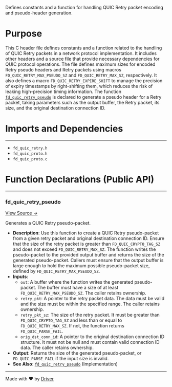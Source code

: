 <!--------------------------------------------------------------------------------->
<!-- IMPORTANT: This file is auto-generated by Driver (https://driver.ai). -------->
<!-- Manual edits may be overwritten on future commits. --------------------------->
<!--------------------------------------------------------------------------------->

Defines constants and a function for handling QUIC Retry packet encoding and pseudo-header generation.

# Purpose
This C header file defines constants and a function related to the handling of QUIC Retry packets in a network protocol implementation. It includes other headers and a source file that provide necessary dependencies for QUIC protocol operations. The file defines maximum sizes for encoded Retry pseudo headers and Retry packets using macros `FD_QUIC_RETRY_MAX_PSEUDO_SZ` and `FD_QUIC_RETRY_MAX_SZ`, respectively. It also defines a macro `FD_QUIC_RETRY_EXPIRE_SHIFT` to manage the precision of expiry timestamps by right-shifting them, which reduces the risk of leaking high-precision timing information. The function [`fd_quic_retry_pseudo`](<#fd_quic_retry_pseudo>) is declared to generate a pseudo header for a Retry packet, taking parameters such as the output buffer, the Retry packet, its size, and the original destination connection ID.
# Imports and Dependencies

---
- `fd_quic_retry.h`
- `fd_quic_proto.h`
- `fd_quic_proto.c`


# Function Declarations (Public API)

---
### fd\_quic\_retry\_pseudo<!-- {{#callable_declaration:fd_quic_retry_pseudo}} -->
[View Source →](<../../../../../src/waltz/quic/fd_quic_retry_private.h#L32>)

Generates a QUIC Retry pseudo-packet.
- **Description**: Use this function to create a QUIC Retry pseudo-packet from a given retry packet and original destination connection ID. Ensure that the size of the retry packet is greater than `FD_QUIC_CRYPTO_TAG_SZ` and does not exceed `FD_QUIC_RETRY_MAX_SZ`. The function writes the pseudo-packet to the provided output buffer and returns the size of the generated pseudo-packet. Callers must ensure that the output buffer is large enough to hold the maximum possible pseudo-packet size, defined by `FD_QUIC_RETRY_MAX_PSEUDO_SZ`.
- **Inputs**:
    - `out`: A buffer where the function writes the generated pseudo-packet. The buffer must have a size of at least `FD_QUIC_RETRY_MAX_PSEUDO_SZ`. The caller retains ownership.
    - `retry_pkt`: A pointer to the retry packet data. The data must be valid and the size must be within the specified range. The caller retains ownership.
    - `retry_pkt_sz`: The size of the retry packet. It must be greater than `FD_QUIC_CRYPTO_TAG_SZ` and less than or equal to `FD_QUIC_RETRY_MAX_SZ`. If not, the function returns `FD_QUIC_PARSE_FAIL`.
    - `orig_dst_conn_id`: A pointer to the original destination connection ID structure. It must not be null and must contain valid connection ID data. The caller retains ownership.
- **Output**: Returns the size of the generated pseudo-packet, or `FD_QUIC_PARSE_FAIL` if the input size is invalid.
- **See Also**: [`fd_quic_retry_pseudo`](<fd_quic_retry.c.md#fd_quic_retry_pseudo>)  (Implementation)



---
Made with ❤️ by [Driver](https://www.driver.ai/)